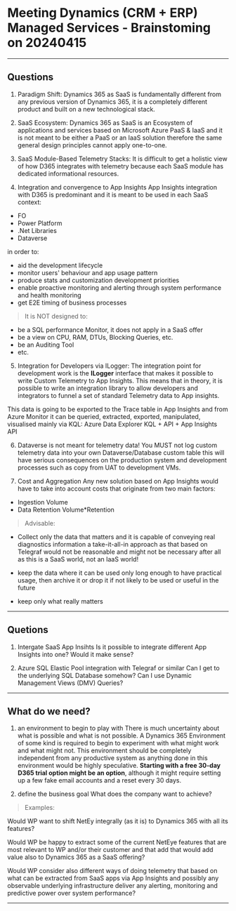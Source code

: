 ﻿
# Meeting Dynamics (CRM + ERP) Managed Services - Brainstoming on 20240415

---

## Questions

1. Paradigm Shift:
Dynamics 365 as SaaS is fundamentally different from any previous version of Dynamics 365, 
it is a completely different product and built on a new technological stack.

2. SaaS Ecosystem:
Dynamics 365 as SaaS is an Ecosystem of applications and services based on Microsoft Azure 
PaaS & IaaS and it is not meant to be either a PaaS or an IaaS solution therefore the same
general design principles cannot apply one-to-one.

3. SaaS Module-Based Telemetry Stacks:
It is difficult to get a holistic view of how D365 integrates with telemetry because each 
SaaS module has dedicated informational resources.

4. Integration and convergence to App Insights
App Insights integration with D365 is predominant and it is meant to be used in each SaaS context:

- FO
- Power Platform
- .Net Libraries
- Dataverse

in order to:

- aid the development lifecycle
- monitor users' behaviour and app usage pattern 
- produce stats and customization development priorities
- enable proactive monitoring and alerting through system performance and health monitoring
- get E2E timing of business processes

> It is NOT designed to:

- be a SQL performance Monitor, it does not apply in a SaaS offer
- be a view on CPU, RAM, DTUs, Blocking Queries, etc.
- be an Auditing Tool
- etc.

5. Integration for Developers via ILogger:
The integration point for development work is the **ILogger** interface that makes it possible 
to write Custom Telemetry to App Insights. This means that in theory, it is possible to write 
an integration library to allow developers and integrators to funnel a set of standard Telemetry
data to App insights.

This data is going to be exported to the Trace table in App Insights and from Azure Monitor 
it can be queried, extracted, exported, manipulated, visualised mainly via KQL: Azure Data Explorer KQL + API + App Insights API

6. Dataverse is not meant for telemetry data!
You MUST not log custom telemetry data into your own Dataverse/Database custom table 
this will have serious consequences on the production system and development processes such
as copy from UAT to development VMs. 

7. Cost and Aggregation
Any new solution based on App Insights would have to take into account costs that originate from
two main factors:
- Ingestion Volume
- Data Retention Volume*Retention

> Advisable:

- Collect only the data that matters and it is capable of conveying real diagnostics information a take-it-all-in approach as that based on Telegraf would not be reasonable and might not be necessary after all as this is a SaaS world, not an IaaS world!

- keep the data where it can be used only long enough to have practical usage, then archive it or drop it if not likely to be used or useful in the future

- keep only what really matters

---

## Quetions

1. Intergate SaaS App Insihts
Is it possible to integrate different App Insights into one?
Would it make sense?

2. Azure SQL Elastic Pool integration with Telegraf or similar
Can I get to the underlying SQL Database somehow?
Can I use Dynamic Management Views (DMV) Queries?

---

## What do we need?

1. an environment to begin to play with
There is much uncertainty about what is possible and what is not possible.
A Dynamics 365 Environment of some kind is required to begin to experiment with what might work 
and what might not. This environment should be completely independent from any productive system as anything done in this environment would be highly speculative. 
**Starting with a free 30-day D365 trial option might be an option**, although it might require 
setting up a few fake email accounts and a reset every 30 days.

2. define the business goal
What does the company want to achieve?

> Examples:

Would WP want to shift NetEy integrally (as it is) to Dynamics 365 with all its features?

Would WP be happy to extract some of the current NetEye features that are most relevant to WP and/or their customer and that add that would add value also to Dynamics 365 as a SaaS offering?

Would WP consider also different ways of doing telemetry that based on what can be extracted
from SaaS apps via App Insights and possibly any observable underlying infrastructure deliver 
any alerting, monitoring and predictive power over system performance? 

---